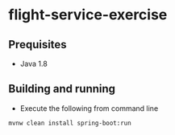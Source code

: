 # flight-service-exercise

## Prequisites

 - Java 1.8

## Building and running

 - Execute the following from command line
 
```bash
mvnw clean install spring-boot:run
```
